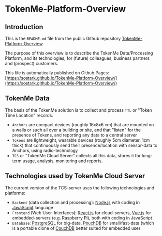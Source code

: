 # TokenMe-Platform-Overview

## Introduction

This is the `README.md` file from the public Github repository [TokenMe-Platform-Overview](https://github.com/Sostark/TokenMe-Platform-Overview/).

The purpose of this overview is to describe the TokenMe Data/Processing Platform, and its technologies, for (future) colleagues, business partners and (prospect) customers.

This file is automatically published on Github Pages: [https://sostark.github.io/TokenMe-Platform-Overview/](https://sostark.github.io/TokenMe-Platform-Overview/)

## TokenMe Data

The basis of the TokenMe solution is to collect and process `TTL` or "Token Time Location" records. 

- `Anchors` are compact devices (roughly 16x8x6 cm) that are mounted on a walls or such all over a building or site, and that "listen" for the presence of Tokens, and reporting any data to a central server
- `Tokens` are lightweight, wearable devices (roughly 5cm diameter, 1cm thick) that continuously send their presence/location with sensor-data to Anchors, using radio-technology
- `TCS` or "TokenMe Cloud Server" collects all this data, stores it for long-term usage, analysis, monitoring and reports.

## Technologies used by TokenMe Cloud Server

The current version of the TCS-server uses the following technologies and platforms:

- `Backend` (data collection and processing): [Node.js](https://nodejs.org/en/about) with coding in [JavaScript](https://en.wikipedia.org/wiki/JavaScript) language
- `Frontend` (Web User-Interfaces): [React.js](https://react.dev/) for cloud-servers, [Vue.js](https://vuejs.org/) for embedded-servers (e.g. Raspberry Pi), both with coding in JavaScript
- `Database`: [PostgreSQL](https://www.postgresql.org/) for big-data, [PouchDB](https://pouchdb.com/) for small/fast-data (which is a portable clone of [CouchDB](https://couchdb.apache.org/) better suited for embedded use)
